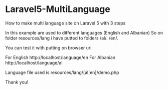 # Laravel5-MultiLanguage
How to make multi language site on Laravel 5 with 3 steps

In this example are used to different languages (English and Albanian)
So on folder resources/lang i have putted to folders
 /al/.
 /en/.

You can test it with putting on browser url

For English
    http://localhost/language/en
For Albanian
    http://localhost/language/al

Language file used is resources/lang/[al|en]/demo.php

Thank you!